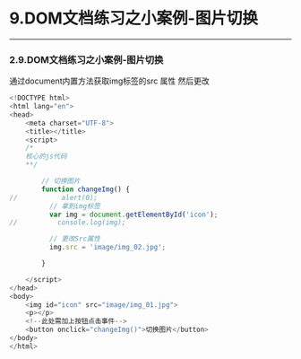 # 9.DOM文档练习之小案例-图片切换

---

### 2.9.DOM文档练习之小案例-图片切换
通过document内置方法获取img标签的src 属性 然后更改

```javascript
<!DOCTYPE html>
<html lang="en">
<head>
    <meta charset="UTF-8">
    <title></title>
    <script>
    /*
    核心的js代码
    **/

        // 切换图片
        function changeImg() {
//           alert(0);
          // 拿到img标签
          var img = document.getElementById('icon');
//          console.log(img);

          // 更改Src属性
          img.src = 'image/img_02.jpg';

        }

    </script>
</head>
<body>
    <img id="icon" src="image/img_01.jpg">
    <p></p>
    <!--此处需加上按钮点击事件-->
    <button onclick="changeImg()">切换图片</button>
</body>
</html>
```
